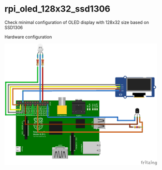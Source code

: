 # rpi_oled_128x32_ssd1306

Check minimal configuration of OLED display with 128x32 size based on SSD1306

Hardware configuration

![Hardware_Configuration](rpi_oled_128x32_ssd1306_bb.png)
